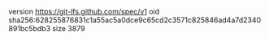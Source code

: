 version https://git-lfs.github.com/spec/v1
oid sha256:628255876831c1a55ac5a0dce9c65cd2c3571c825846ad4a7d2340891bc5bdb3
size 3879
